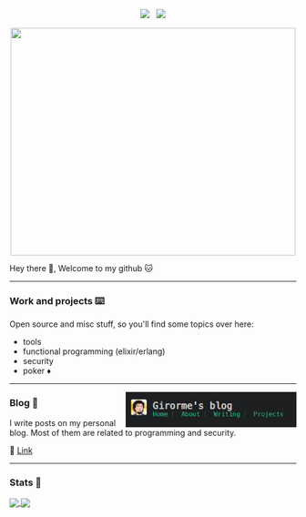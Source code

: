 <!-- # [![header](my-banner)]() -->

<p align='center'>
<a href="https://twitter.com/girorme1"><img height="30" src="https://github.com/WaylonWalker/WaylonWalker/blob/main/icon/twitter.png?raw=true"></a>&nbsp;&nbsp;
<a href="https://www.linkedin.com/in/rodrigo-girorme/"><img height="30" src="https://github.com/WaylonWalker/WaylonWalker/blob/main/icon/linkedin.png?raw=true"></a>
</p>

<p align="center">
 <img align="center" src="https://github.com/user-attachments/assets/dfa030cd-c05b-4c88-8df1-493a86ec0cbe" width="500" height="400"/>
</p>

Hey there 👋,
Welcome to my github 🐱

---
 
### Work and projects ⌨️

Open source and misc stuff, so you'll find some topics over here:

- tools
- functional programming (elixir/erlang)
- security
- poker ♦️
 ---

<p>
  <a href="https://girorme.github.io/"><img width="300" align='right' src="https://github.com/girorme/girorme/blob/main/header-blog.PNG"></a>
</p>

### Blog 🌱

I write posts on my personal blog. 
Most of them are related to programming and security.

🔗 [Link](https://girorme.github.io/en)

 ---

### Stats 🌟
<a href="https://github-readme-stats.vercel.app/api/top-langs/?username=girorme&hide=html,css,dockerfile&layout=compact">
  <img align="center" src="https://github-readme-stats.vercel.app/api/top-langs/?username=girorme&hide=html,css,dockerfile&layout=compact&theme=radical" />
</a>
<a href="https://github-readme-stats.vercel.app/api?username=girorme&show_icons=true&theme=radical">
  <img align="center" src="https://github-readme-stats.vercel.app/api?username=girorme&show_icons=true&theme=radical" />
</a>

